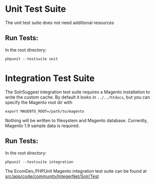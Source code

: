 # Unit Test Suite

The unit test suite does not need additional resources

## Run Tests:

In the root directory:

    phpunit --testsuite unit
    
# Integration Test Suite

The SolrSuggest integration test suite requires a Magento installation to write the custom cache.
By default it looks in `../../htdocs`, but you can specify the Magento root dir with

    export MAGENTO_ROOT=/path/to/magento
    
Nothing will be written to filesystem and Magento database. Currently, Magento 1.9 sample data is required.

## Run Tests:

In the root directory:

    phpunit --testsuite integration
    
The EcomDev_PHPUnit Magento integration test suite can be found at
<a href="../src/app/code/community/IntegerNet/Solr/Test">src/app/code/community/IntegerNet/Solr/Test</a>